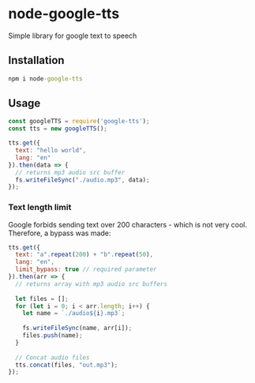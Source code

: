 # node-google-tts
Simple library for google text to speech

## Installation
```cmd
npm i node-google-tts 
```

## Usage

```js
const googleTTS = require('google-tts');
const tts = new googleTTS();

tts.get({
  text: "hello world",
  lang: "en"
}).then(data => {
  // returns mp3 audio src buffer
  fs.writeFileSync("./audio.mp3", data);
});
```

### Text length limit 
Google forbids sending text over 200 characters - which is not very cool. Therefore, a bypass was made:

```js
tts.get({
  text: "a".repeat(200) + "b".repeat(50),
  lang: "en",
  limit_bypass: true // required parameter
}).then(arr => {
  // returns array with mp3 audio src buffers
  
  let files = [];
  for (let i = 0; i < arr.length; i++) {
    let name = `./audio${i}.mp3`;
    
    fs.writeFileSync(name, arr[i]);
    files.push(name);
  }
  
  // Concat audio files
  tts.concat(files, "out.mp3"); 
});
```
